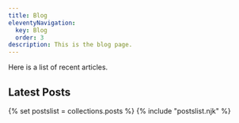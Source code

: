 ```yaml
---
title: Blog
eleventyNavigation:
  key: Blog
  order: 3
description: This is the blog page.
---
```

Here is a list of recent articles.

<h2>Latest Posts</h2>

{% set postslist = collections.posts %}
{% include "postslist.njk" %}

